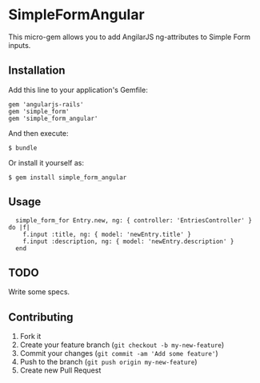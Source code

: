 # SimpleFormAngular

This micro-gem allows you to add AngilarJS ng-attributes to Simple Form inputs.

## Installation

Add this line to your application's Gemfile:
    
    gem 'angularjs-rails'
    gem 'simple_form'
    gem 'simple_form_angular'

And then execute:

    $ bundle

Or install it yourself as:

    $ gem install simple_form_angular

## Usage

```
  simple_form_for Entry.new, ng: { controller: 'EntriesController' } do |f|
    f.input :title, ng: { model: 'newEntry.title' }
    f.input :description, ng: { model: 'newEntry.description' }
  end
```

## TODO
Write some specs.

## Contributing

1. Fork it
2. Create your feature branch (`git checkout -b my-new-feature`)
3. Commit your changes (`git commit -am 'Add some feature'`)
4. Push to the branch (`git push origin my-new-feature`)
5. Create new Pull Request
